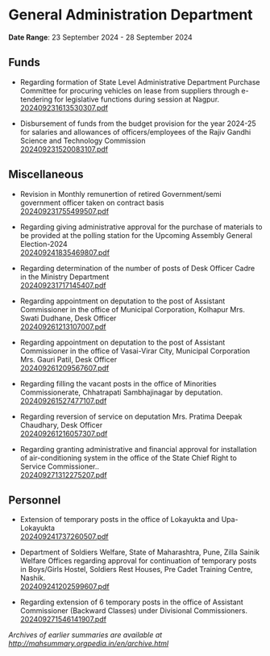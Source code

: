 # General Administration Department

**Date Range**: 23 September 2024 - 28 September 2024


## Funds
- Regarding formation of State Level Administrative Department Purchase Committee for procuring vehicles on lease from suppliers through e-tendering for legislative functions during session at Nagpur.\
  [202409231613530307.pdf](https://gr.maharashtra.gov.in/Site/Upload/Government%20Resolutions/English/202409231613530307.pdf)

- Disbursement of funds from the budget provision for the year 2024-25 for salaries and allowances of officers/employees of the Rajiv Gandhi Science and Technology Commission\
  [202409231520083107.pdf](https://gr.maharashtra.gov.in/Site/Upload/Government%20Resolutions/English/202409231520083107.pdf)

## Miscellaneous
- Revision in Monthly remunertion of retired Government/semi government officer taken on contract basis\
  [202409231755499507.pdf](https://gr.maharashtra.gov.in/Site/Upload/Government%20Resolutions/English/202409231755499507.pdf)

- Regarding giving administrative approval for the purchase of materials to be provided at the polling station for the Upcoming Assembly General Election-2024\
  [202409241835469807.pdf](https://gr.maharashtra.gov.in/Site/Upload/Government%20Resolutions/English/202409241835469807.pdf)

- Regarding determination of the number of posts of Desk Officer Cadre in the Ministry Department\
  [202409231717145407.pdf](https://gr.maharashtra.gov.in/Site/Upload/Government%20Resolutions/English/202409231717145407.pdf)

- Regarding appointment on deputation to the post of Assistant Commissioner in the office of Municipal Corporation, Kolhapur Mrs. Swati Dudhane, Desk Officer\
  [202409261213107007.pdf](https://gr.maharashtra.gov.in/Site/Upload/Government%20Resolutions/English/202409261213107007.pdf)

- Regarding appointment on deputation to the post of Assistant Commissioner in the office of Vasai-Virar City, Municipal Corporation Mrs. Gauri Patil, Desk Officer\
  [202409261209567607.pdf](https://gr.maharashtra.gov.in/Site/Upload/Government%20Resolutions/English/202409261209567607.pdf)

- Regarding filling the vacant posts in the office of Minorities Commissionerate, Chhatrapati Sambhajinagar by deputation.\
  [202409261527477107.pdf](https://gr.maharashtra.gov.in/Site/Upload/Government%20Resolutions/English/202409261527477107.pdf)

- Regarding reversion of service on deputation Mrs. Pratima Deepak Chaudhary, Desk Officer\
  [202409261216057307.pdf](https://gr.maharashtra.gov.in/Site/Upload/Government%20Resolutions/English/202409261216057307.pdf)

- Regarding granting administrative and financial approval for installation of air-conditioning system in the office of the State Chief Right to Service Commissioner..\
  [202409271312275207.pdf](https://gr.maharashtra.gov.in/Site/Upload/Government%20Resolutions/English/202409271312275207.pdf)

## Personnel
- Extension of temporary posts in the office of Lokayukta and Upa-Lokayukta\
  [202409241737260507.pdf](https://gr.maharashtra.gov.in/Site/Upload/Government%20Resolutions/English/202409241737260507.pdf)

- Department of Soldiers Welfare, State of Maharashtra, Pune, Zilla Sainik Welfare Offices regarding approval for continuation of temporary posts in Boys/Girls Hostel, Soldiers Rest Houses, Pre Cadet Training Centre, Nashik.\
  [202409241202599607.pdf](https://gr.maharashtra.gov.in/Site/Upload/Government%20Resolutions/English/202409241202599607.pdf)

- Regarding extension of 6 temporary posts in the office of Assistant Commissioner (Backward Classes) under Divisional Commissioners.\
  [202409271546141907.pdf](https://gr.maharashtra.gov.in/Site/Upload/Government%20Resolutions/English/202409271546141907.pdf)


*Archives of earlier summaries are available at http://mahsummary.orgpedia.in/en/archive.html*